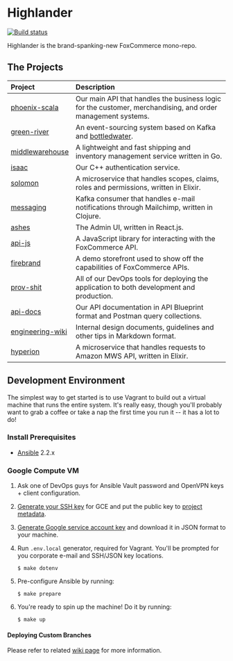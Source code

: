 # Highlander

[![Build status](https://badge.buildkite.com/9194ecb4f86c089e8962db23843a00662dac85e98418697dd4.svg)](https://buildkite.com/foxcommerce/developer-appliance-gce)

Highlander is the brand-spanking-new FoxCommerce mono-repo.

## The Projects

| Project                              | Description                                                                                                  |
|:-------------------------------------|:-------------------------------------------------------------------------------------------------------------|
| [phoenix-scala](phoenix-scala)       | Our main API that handles the business logic for the customer, merchandising, and order management systems.  |
| [green-river](green-river)           | An event-sourcing system based on Kafka and [bottledwater](https://github.com/confluentinc/bottledwater-pg). |
| [middlewarehouse](middlewarehouse)   | A lightweight and fast shipping and inventory management service written in Go.                              |
| [isaac](isaac)                       | Our C++ authentication service.                                                                              |
| [solomon](solomon)                   | A microservice that handles scopes, claims, roles and permissions, written in Elixir.                        |
| [messaging](messaging)               | Kafka consumer that handles e-mail notifications through Mailchimp, written in Clojure.                      |
| [ashes](ashes)                       | The Admin UI, written in React.js.                                                                           |
| [api-js](api-js)                     | A JavaScript library for interacting with the FoxCommerce API.                                               |
| [firebrand](firebrand)               | A demo storefront used to show off the capabilities of FoxCommerce APIs.                                     |
| [prov-shit](prov-shit)               | All of our DevOps tools for deploying the application to both development and production.                    |
| [api-docs](api-docs)                 | Our API documentation in API Blueprint format and Postman query collections.                                 |
| [engineering-wiki](engineering-wiki) | Internal design documents, guidelines and other tips in Markdown format.                                     |
| [hyperion](hyperion)                 | A microservice that handles requests to Amazon MWS API, written in Elixir.                                   |

## Development Environment

The simplest way to get started is to use Vagrant to build out a virtual
machine that runs the entire system. It's really easy, though you'll
probably want to grab a coffee or take a nap the first time you run it -- it
has a lot to do!

### Install Prerequisites

- [Ansible](https://ansible.com) 2.2.x

### Google Compute VM

1. Ask one of DevOps guys for Ansible Vault password and OpenVPN keys + client configuration.

2. [Generate your SSH key](https://help.github.com/articles/generating-a-new-ssh-key-and-adding-it-to-the-ssh-agent/) for GCE and put the public key to [project metadata](https://console.cloud.google.com/compute/metadata/sshKeys?project=foxcomm-staging).

3. [Generate Google service account key](https://cloud.google.com/storage/docs/authentication#generating-a-private-key) and download it in JSON format to your machine.

4. Run `.env.local` generator, required for Vagrant. You'll be prompted for you corporate e-mail and SSH/JSON key locations.

    ```
    $ make dotenv
    ```

5. Pre-configure Ansible by running:

    ```
    $ make prepare
    ```

6. You're ready to spin up the machine! Do it by running:

    ```
    $ make up
    ```

#### Deploying Custom Branches

Please refer to related [wiki page](engineering-wiki/devops/Deploying-Custom-Branches.md) for more information.
